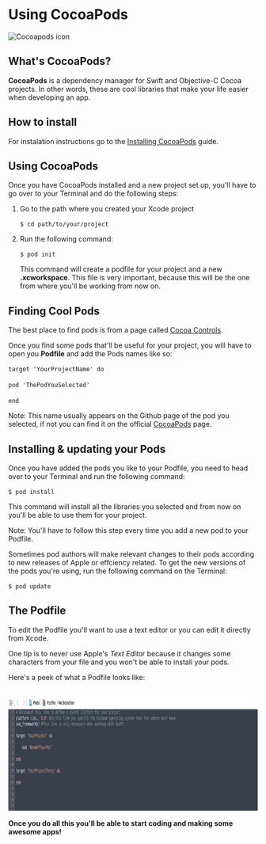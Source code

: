 
# Using CocoaPods

![Cocoapods icon](http://cdn1.raywenderlich.com/wp-content/uploads/2015/02/cocoapods_logo.png)

## What's CocoaPods?

**CocoaPods** is a dependency manager for Swift and Objective-C Cocoa projects. In other words, these are cool libraries that make your life easier when developing an app.

## How to install

For instalation instructions go to the [Installing CocoaPods](https://github.com/IcaliaLabs/icalia_guides/blob/installingCocoapods/iOS_Swift/installing_cocoapods/installing_cocoapods.md) guide.

## Using CocoaPods

Once you have CocoaPods installed and a new project set up, you'll have to go over to your Terminal and do the following steps:

1. Go to the path where you created your Xcode project

	```
	$ cd path/to/your/project
	```
	
2. Run the following command:

	```
	$ pod init
	```
	
	This command will create a podfile for your project and a new **.xcworkspace**. This file is very important, because this will be the one from where you'll be working from now on.
	 

## Finding Cool Pods

The best place to find pods is from a page called [Cocoa Controls](https://www.cocoacontrols.com).


Once you find some pods that'll be useful for your project, you will have to open you **Podfile** and add the Pods names like so:

```
target 'YourProjectName' do

pod 'ThePodYouSelected'

end
```

Note: This name usually appears on the Github page of the pod you selected, if not you can find it on the official [CocoaPods](https://cocoapods.org) page. 


## Installing & updating your Pods

Once you have added the pods you like to your Podfile, you need to head over to your Terminal and run the following command:

```
$ pod install
```

This command will install all the libraries you selected and from now on you'll be able to use them for your project.

Note: You'll have to follow this step every time you add a new pod to your Podfile.

Sometimes pod authors will make relevant changes to their pods according to new releases of Apple or effciency related. To get the new versions of the pods you're using, run the following command on the Terminal:

```
$ pod update
```

## The Podfile

To edit the Podfile you'll want to use a text editor or you can edit it directly from Xcode.

One tip is to never use Apple's *Text Editor* because it changes some characters from your file and you won't be able to install your pods.

Here's a peek of what a Podfile looks like:

<br>

<img src="Podfile.png" alt="Podfile" style="width:auto;height:230px;">

<br>

**Once you do all this you'll be able to start coding and making some awesome apps!**
